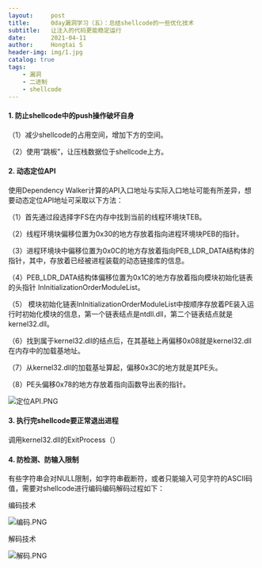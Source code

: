 ```yaml
---
layout:     post
title:      0day漏洞学习（五）：总结shellcode的一些优化技术
subtitle:   让注入的代码更能稳定运行
date:       2021-04-11
author:     Hongtai S
header-img: img/1.jpg
catalog: true
tags:
    - 漏洞
    - 二进制
    - shellcode
---
```


#### 1. 防止shellcode中的push操作破坏自身

（1）减少shellcode的占用空间，增加下方的空间。

（2）使用“跳板”，让压栈数据位于shellcode上方。

#### 2. 动态定位API

使用Dependency Walker计算的API入口地址与实际入口地址可能有所差异，想要动态定位API地址可采取以下方法：

（1）首先通过段选择字FS在内存中找到当前的线程环境块TEB。 

（2）线程环境块偏移位置为0x30的地方存放着指向进程环境块PEB的指针。 

（3）进程环境块中偏移位置为0x0C的地方存放着指向PEB_LDR_DATA结构体的指针，其中，存放着已经被进程装载的动态链接库的信息。 

（4）PEB_LDR_DATA结构体偏移位置为0x1C的地方存放着指向模块初始化链表的头指针 InInitializationOrderModuleList。 

（5） 模块初始化链表InInitializationOrderModuleList中按顺序存放着PE装入运行时初始化模块的信息，第一个链表结点是ntdll.dll，第二个链表结点就是kernel32.dll。 

（6）找到属于kernel32.dll的结点后，在其基础上再偏移0x08就是kernel32.dll在内存中的加载基地址。 

（7）从kernel32.dll的加载基址算起，偏移0x3C的地方就是其PE头。 

（8）PE头偏移0x78的地方存放着指向函数导出表的指针。 

![定位API.PNG](https://i.loli.net/2021/04/11/Z9GAvntuMkmCdH7.png)

#### 3. 执行完shellcode要正常退出进程

调用kernel32.dll的ExitProcess（）

#### 4.  防检测、防输入限制

有些字符串会对NULL限制，如字符串截断符，或者只能输入可见字符的ASCII码值，需要对shellcode进行编码编码解码过程如下：

编码技术

![编码.PNG](https://i.loli.net/2021/04/11/DZeflJ8SKr9mFXu.png)

解码技术

![解码.PNG](https://i.loli.net/2021/04/11/SIJN2yhC8jVDHwa.png)
                                                                             